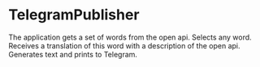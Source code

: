 # TelegramPublisher
The application gets a set of words from the open api.
Selects any word.
Receives a translation of this word with a description of the open api. 
Generates text and prints to Telegram.
